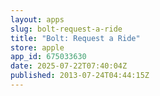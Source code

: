 ```yaml
---
layout: apps
slug: bolt-request-a-ride
title: "Bolt: Request a Ride"
store: apple
app_id: 675033630
date: 2025-07-22T07:40:04Z
published: 2013-07-24T04:44:15Z
---
```

